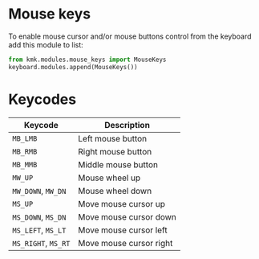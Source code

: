 # Mouse keys

To enable mouse cursor and/or mouse buttons control from the keyboard add this
module to list:

```python
from kmk.modules.mouse_keys import MouseKeys
keyboard.modules.append(MouseKeys())
```

# Keycodes

| Keycode             | Description                          |
|---------------------|--------------------------------------|
| `MB_LMB`            | Left mouse button                    |
| `MB_RMB`            | Right mouse button                   |
| `MB_MMB`            | Middle mouse button                  |
| `MW_UP`             | Mouse wheel up                       |
| `MW_DOWN`, `MW_DN`  | Mouse wheel down                     |
| `MS_UP`             | Move mouse cursor up                 |
| `MS_DOWN`, `MS_DN`  | Move mouse cursor down               |
| `MS_LEFT`, `MS_LT`  | Move mouse cursor left               |
| `MS_RIGHT`, `MS_RT` | Move mouse cursor right              |
